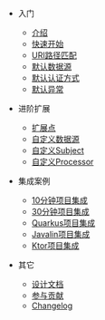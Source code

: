 - 入门  
  - [介绍](README.md "introduce")
  - [快速开始](quickstart.md "quick start greatest")  
  - [URI路径匹配](path-match.md)  
  - [默认数据源](default-datasource.md)  
  - [默认认证方式](default-auth.md)
  - [默认异常](default-exception.md)  
  
- 进阶扩展
  - [扩展点](extend-point.md)
  - [自定义数据源](custom-datasource.md)
  - [自定义Subject](custom-subject.md)
  - [自定义Processor](custom-processor.md)

- 集成案例
  - [10分钟项目集成](sample-bootstrap.md)
  - [30分钟项目集成](sample-tom.md)
  - [Quarkus项目集成](quarkus-sureness.md) 
  - [Javalin项目集成](javalin-sureness.md)  
  - [Ktor项目集成](ktor-sureness.md)     

- 其它
  - [设计文档](design.md)
  - [参与贡献](contributing.md)
  - [Changelog](https://github.com/tomsun28/sureness/releases ':ignore')
